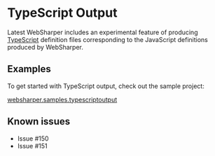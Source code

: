 TypeScript Output
=================

Latest WebSharper includes an experimental feature of producing [TypeScript](http://www.typescriptlang.org/)
definition files corresponding to the JavaScript definitions produced by WebSharper.

## Examples ##

To get started with TypeScript output, check out the sample project:

[websharper.samples.typescriptoutput](http://bitbucket.org/IntelliFactory/websharper.samples.typescriptoutput/)

## Known issues ##

* Issue #150
* Issue #151